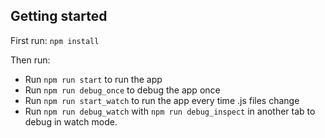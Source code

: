 ## Getting started

First run: `npm install`

Then run:

* Run `npm run start` to run the app
* Run `npm run debug_once` to debug the app once
* Run `npm run start_watch` to run the app every time .js files change
* Run `npm run debug_watch` with `npm run debug_inspect` in another tab to debug in watch mode.
